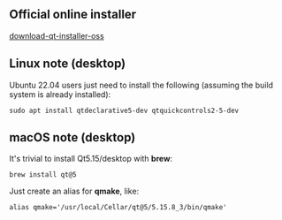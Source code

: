 Official online installer
-------------------------

[download-qt-installer-oss](https://www.qt.io/download-qt-installer-oss)


Linux note (desktop)
--------------------

Ubuntu 22.04 users just need to install the following (assuming the build
system is already installed):

```
sudo apt install qtdeclarative5-dev qtquickcontrols2-5-dev
```


macOS note (desktop)
--------------------

It's trivial to install Qt5.15/desktop with **brew**:
```
brew install qt@5
```
Just create an alias for **qmake**, like:
```
alias qmake='/usr/local/Cellar/qt@5/5.15.8_3/bin/qmake'
```
